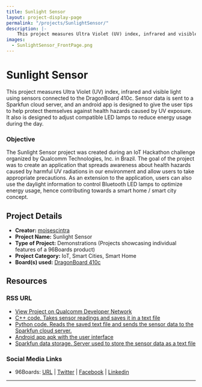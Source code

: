 ```yaml
---
title: Sunlight Sensor
layout: project-display-page
permalink: "/projects/SunlightSensor/"
description: |-
    This project measures Ultra Violet (UV) index, infrared and visible light using sensors connected to the DragonBoard 410c. Sensor data is sent to a Sparkfun cloud server, and an android app is designed to give the user tips to help protect themselves against health hazards caused by UV exposure. It also is designed to adjust compatible LED lamps to reduce energy usage during the day.
images:
  - SunlightSensor_FrontPage.png
---
```

# Sunlight Sensor

This project measures Ultra Violet (UV) index, infrared and visible light using sensors connected to the DragonBoard 410c. Sensor data is sent to a Sparkfun cloud server, and an android app is designed to give the user tips to help protect themselves against health hazards caused by UV exposure. It also is designed to adjust compatible LED lamps to reduce energy usage during the day.

### Objective

The Sunlight Sensor project was created during an IoT Hackathon challenge organized by Qualcomm Technologies, Inc. in Brazil. The goal of the project was to create an application that spreads awareness about health hazards caused by harmful UV radiations in our environment and allow users to take appropriate precautions. As an extension to the application, users can also use the daylight information to control Bluetooth LED lamps to optimize energy usage, hence contributing towards a smart home / smart city concept.

## Project Details

- **Creator:** [moisescintra](https://www.instructables.com/member/moisescintra/)
- **Project Name:** Sunlight Sensor
- **Type of Project:** Demonstrations (Projects showcasing individual features of a 96Boards product)
- **Project Category:** IoT, Smart Cities, Smart Home
- **Board(s) used:** [DragonBoard 410c](https://www.96boards.org/product/dragonboard410c/)

## Resources

### RSS URL

- [View Project on Qualcomm Developer Network](https://developer.qualcomm.com/project/sunlight-sensor-using-dragonboard-410c)
- [C++ code. Takes sensor readings and saves it in a text file](http://www.instructables.com/ORIG/F6Z/2MI9/IUSLVHBC/F6Z2MI9IUSLVHBC.cxx)
- [Python code. Reads the saved text file and sends the sensor data to the Sparkfun cloud server.](http://www.instructables.com/ORIG/FAX/BV3Y/IUSLVHBK/FAXBV3YIUSLVHBK.py)
- [Android app apk with the user interface](http://www.instructables.com/ORIG/FVH/65SZ/IUSLVHB7/FVH65SZIUSLVHB7.apk)
- [Sparkfun data storage. Server used to store the sensor data as a text file](https://data.sparkfun.com/)

### Social Media Links

- 96Boards: [URL](https://www.96boards.org/) &#124; [Twitter](https://twitter.com/96boards) &#124; [Facebook](https://www.facebook.com/96Boards) &#124; [Linkedin](https://www.linkedin.com/showcase/6637095/)


***
